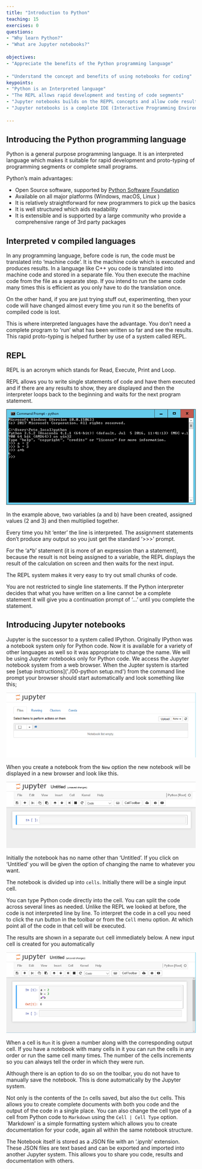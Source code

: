 ```yaml
---
title: "Introduction to Python"
teaching: 15
exercises: 0
questions:
- "Why learn Python?"
- "What are Jupyter notebooks?"

objectives:
- "Appreciate the benefits of the Python programming language"

- "Understand the concept and benefits of using notebooks for coding"
keypoints:
- "Python is an Interpreted language"
- "The REPL allows rapid development and testing of code segments"
- "Jupyter notebooks builds on the REPPL concepts and allow code results and documentation to be maintained together and shared"
- "Jupyter notebooks is a complete IDE (Interactive Programming Environment) "

---
```


## Introducing the Python programming language

Python is a general purpose programming language. It is an interpreted language which makes it suitable for rapid development and proto-typing of programming segments or complete small programs.

Python’s main advantages:

* Open Source software, supported by [Python Software Foundation](https://www.python.org/psf/)
* Available on all major platforms (Windows, macOS, Linux )
* It is relatively straightforward for new programmers to pick up the basics 
* It is well structured which aids readability
* It is extensible and is supported by a large community who provide a comprehensive range of 3rd party packages 

## Interpreted v compiled languages

In any programming language, before code is run, the code must be translated into ‘machine code’. It is the machine code which is executed and produces results. In a language like C++ you code is translated into machine code and stored in a separate file. You then execute the machine code from the file as a separate step. If you intend to run the same code many times this is efficient as you only have to do the translation once.

On the other hand, if you are just trying stuff out, experimenting, then your code will have changed almost every time you run it so the benefits of compiled code is lost.

This is where interpreted languages have the advantage. You don’t need a complete program to ‘run’ what has been written so far and see the results.  This rapid proto-typing is helped further by use of a system called REPL.

## REPL

REPL is an acronym which stands for Read, Execute, Print and Loop. 

REPL allows you to write single statements of code and have them executed and if there are any results to show, they are displayed and then the interpreter loops back to the beginning and waits for the next program statement.

![Python_Repl](../fig/Python_repl_3.png)

In the example above, two variables (a and b) have been created, assigned values (2 and 3) and then multiplied together.  

Every time you hit ‘enter’ the line is interpreted. The assignment statements don’t produce any output so you just get the standard ‘>>>’ prompt. 

For the ‘a*b’ statement (it is more of an expression than a statement), because the result is not being assigned to a variable, the REPL displays the result of the calculation on screen and then waits for the next input.

The REPL system makes it very easy to try out small chunks of code.

You are not restricted to single line statements. If the Python interpreter decides that what you have written on a line cannot be a complete statement it will give you a continuation prompt of ‘…’ until you complete the statement.


## Introducing Jupyter notebooks

Jupyter is the successor to a system called IPython.  Originally IPython was a notebook system only for Python code. Now it is available for a variety of other languages as well so it was appropriate to change the name. We will be using Jupyter notebooks only for Python code.
We access the Jupyter notebook system from a web browser.  When the Jupter system is started see [setup instructions]('./00-python setup.md') from the command line prompt your browser should start automatically and look something like this;

![Jupyter_notebook_list](../fig/Python_jupyter_6.png)

When you create a notebook from the `New` option the new notebook will be displayed in a new browser and look like this.

![Jupyter_notebook](../fig/Python_jupyter_7.png)

Initially the notebook has no name other than ‘Untitled’. If you click on ‘Untitled’ you will be given the option of changing the name to whatever you want.

The notebook is divided up into `cells`. Initially there will be a single input cell.

You can type Python code directly into the cell. You can split the code across several lines as needed. Unlike the REPL we looked at before, the code is not interpreted line by line. To interpret the code in a cell you need to click the run button in the toolbar or from the `Cell` menu option. At which point all of the code in that cell will be executed. 

The results are shown in a separate `Out` cell immediately below. A new input cell is created for you automatically

![Jupyter_notebook_cell](../fig/Python_jupyter_8.png)

When a cell is `Run` it is given a number along with the corresponding output cell.  If you have a notebook with many cells in it you can run the cells in any order or run the same cell many times. The number of the cells increments so you can always tell the order in which they were run.

Although there is an option to do so on the toolbar, you do not have to manually save the notebook. This is done automatically by the Jupyter system.

Not only is the contents of the `In` cells saved, but also the `Out` cells.  This allows you to create complete documents with both you code and the output of the code in a single place.  You can also change the cell type of a cell from Python code to  `Markdown` using the `Cell | Cell Type` option. `Markdown’ is a simple formatting system which allows you to create documentation for your code, again all within the same notebook structure.

The Notebook itself is stored as a JSON file with an ‘.ipynb’ extension. These JSON files are text based and can be exported  and imported into another Jupyter system. This allows you to share you code, results and documentation with others.


